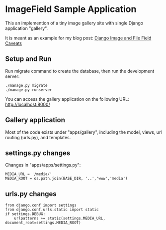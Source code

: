 # ImageField Sample Application 

This an implemention of a tiny image gallery site with single Django application "gallery".

It is meant as an example for my blog post:
[Django Image and File Field Caveats](https://rayed.com/wordpress/?p=1773)

## Setup and Run

Run migrate command to create the database, then run the development server:

    ./manage.py migrate
    ./manage.py runserver

You can access the gallery application on the following URL: [http://localhost:8000/](http://localhost:8000/)


## Gallery application
Most of the code exists under "apps/gallery", including the model, views, url routing (urls.py), and templates.


## settings.py changes

Changes in "apps/apps/settings.py":

    MEDIA_URL = '/media/'
    MEDIA_ROOT = os.path.join(BASE_DIR, '..','www','media')


## urls.py changes


    from django.conf import settings
    from django.conf.urls.static import static
    if settings.DEBUG:
        urlpatterns += static(settings.MEDIA_URL, document_root=settings.MEDIA_ROOT)



